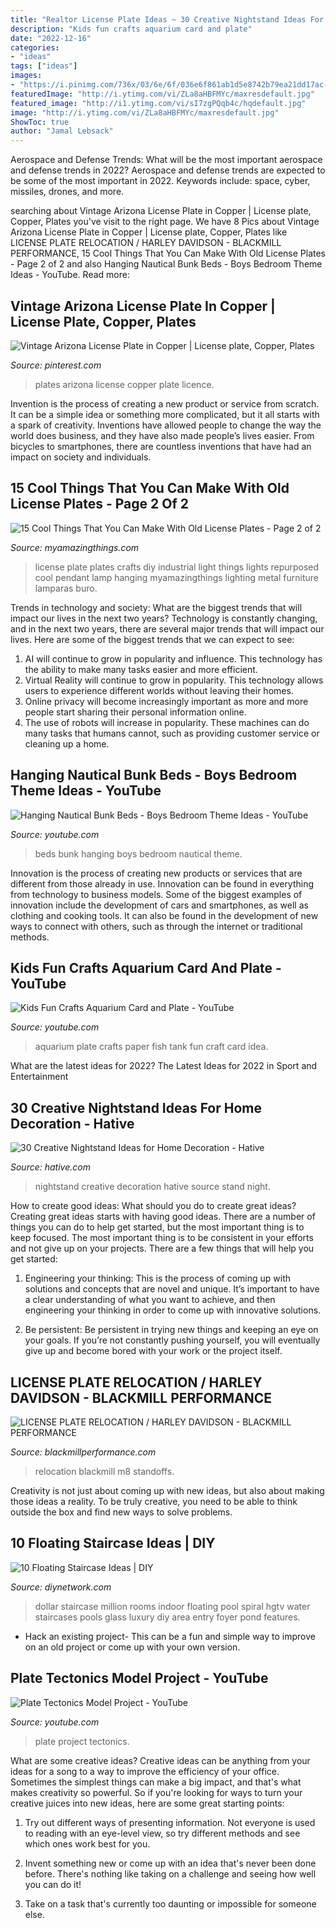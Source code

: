 ```yaml
---
title: "Realtor License Plate Ideas ~ 30 Creative Nightstand Ideas For Home Decoration"
description: "Kids fun crafts aquarium card and plate"
date: "2022-12-16"
categories:
- "ideas"
tags: ["ideas"]
images:
- "https://i.pinimg.com/736x/03/6e/6f/036e6f861ab1d5e8742b79ea21dd17ac--license-plates-arizona.jpg"
featuredImage: "http://i.ytimg.com/vi/ZLa8aHBFMYc/maxresdefault.jpg"
featured_image: "http://i1.ytimg.com/vi/sI7zgPQqb4c/hqdefault.jpg"
image: "http://i.ytimg.com/vi/ZLa8aHBFMYc/maxresdefault.jpg"
ShowToc: true
author: "Jamal Lebsack"
---
```



Aerospace and Defense Trends: What will be the most important aerospace and defense trends in 2022?
Aerospace and defense trends are expected to be some of the most important in 2022. Keywords include: space, cyber, missiles, drones, and more.

	

		
searching about Vintage Arizona License Plate in Copper | License plate, Copper, Plates you've visit to the right page. We have 8 Pics about Vintage Arizona License Plate in Copper | License plate, Copper, Plates like LICENSE PLATE RELOCATION / HARLEY DAVIDSON - BLACKMILL PERFORMANCE, 15 Cool Things That You Can Make With Old License Plates - Page 2 of 2 and also Hanging Nautical Bunk Beds - Boys Bedroom Theme Ideas - YouTube. Read more:
		
    
## Vintage Arizona License Plate In Copper | License Plate, Copper, Plates

<img loading=lazy src="https://i.pinimg.com/736x/03/6e/6f/036e6f861ab1d5e8742b79ea21dd17ac--license-plates-arizona.jpg" onerror="this.onerror=null;this.src='https://tse3.mm.bing.net/th?id=OIP.T5u_8n2R1AhTIPsvl2AykQHaE7&amp;pid=15.1';" alt="Vintage Arizona License Plate in Copper | License plate, Copper, Plates">

_Source: pinterest.com_

>plates arizona license copper plate licence. 

	

Invention is the process of creating a new product or service from scratch. It can be a simple idea or something more complicated, but it all starts with a spark of creativity. Inventions have allowed people to change the way the world does business, and they have also made people’s lives easier. From bicycles to smartphones, there are countless inventions that have had an impact on society and individuals.

    
## 15 Cool Things That You Can Make With Old License Plates - Page 2 Of 2

<img loading=lazy src="https://myamazingthings.com/wp-content/uploads/2017/05/license-plate-diy-6.jpg" onerror="this.onerror=null;this.src='https://tse3.mm.bing.net/th?id=OIP.YJX9a3rbUEJ2ciRaNUgtMAHaGq&amp;pid=15.1';" alt="15 Cool Things That You Can Make With Old License Plates - Page 2 of 2">

_Source: myamazingthings.com_

>license plate plates crafts diy industrial light things lights repurposed cool pendant lamp hanging myamazingthings lighting metal furniture lamparas buro. 

	

Trends in technology and society: What are the biggest trends that will impact our lives in the next two years?
Technology is constantly changing, and in the next two years, there are several major trends that will impact our lives. Here are some of the biggest trends that we can expect to see: 
1) AI will continue to grow in popularity and influence. This technology has the ability to make many tasks easier and more efficient. 
2) Virtual Reality will continue to grow in popularity. This technology allows users to experience different worlds without leaving their homes. 
3) Online privacy will become increasingly important as more and more people start sharing their personal information online. 
4) The use of robots will increase in popularity. These machines can do many tasks that humans cannot, such as providing customer service or cleaning up a home.

    
## Hanging Nautical Bunk Beds - Boys Bedroom Theme Ideas - YouTube

<img loading=lazy src="http://i1.ytimg.com/vi/rxTT0uNU9WE/maxresdefault.jpg" onerror="this.onerror=null;this.src='https://tse4.mm.bing.net/th?id=OIP.W18lZ9ZmlTD5sQnfDYY4lAHaEK&amp;pid=15.1';" alt="Hanging Nautical Bunk Beds - Boys Bedroom Theme Ideas - YouTube">

_Source: youtube.com_

>beds bunk hanging boys bedroom nautical theme. 

	

Innovation is the process of creating new products or services that are different from those already in use. Innovation can be found in everything from technology to business models. Some of the biggest examples of innovation include the development of cars and smartphones, as well as clothing and cooking tools. It can also be found in the development of new ways to connect with others, such as through the internet or traditional methods.

    
## Kids Fun Crafts Aquarium Card And Plate - YouTube

<img loading=lazy src="http://i.ytimg.com/vi/ZLa8aHBFMYc/maxresdefault.jpg" onerror="this.onerror=null;this.src='https://tse4.mm.bing.net/th?id=OIP.P95taq8x4Ajim6RDt-QuFwHaEK&amp;pid=15.1';" alt="Kids Fun Crafts Aquarium Card and Plate - YouTube">

_Source: youtube.com_

>aquarium plate crafts paper fish tank fun craft card idea. 

	

What are the latest ideas for 2022?
The Latest Ideas for 2022 in Sport and Entertainment

    
## 30 Creative Nightstand Ideas For Home Decoration - Hative

<img loading=lazy src="https://hative.com/wp-content/uploads/2014/06/nightstand-ideas/9-night-stand-ideas.jpg" onerror="this.onerror=null;this.src='https://tse2.mm.bing.net/th?id=OIP.X-A9YlZOrcAb8qs67NDQvgHaKb&amp;pid=15.1';" alt="30 Creative Nightstand Ideas for Home Decoration - Hative">

_Source: hative.com_

>nightstand creative decoration hative source stand night. 

	

How to create good ideas: What should you do to create great ideas?
Creating great ideas starts with having good ideas. There are a number of things you can do to help get started, but the most important thing is to keep focused. The most important thing is to be consistent in your efforts and not give up on your projects. There are a few things that will help you get started:
1. Engineering your thinking: This is the process of coming up with solutions and concepts that are novel and unique. It’s important to have a clear understanding of what you want to achieve, and then engineering your thinking in order to come up with innovative solutions.

2. Be persistent: Be persistent in trying new things and keeping an eye on your goals. If you’re not constantly pushing yourself, you will eventually give up and become bored with your work or the project itself.


    
## LICENSE PLATE RELOCATION / HARLEY DAVIDSON - BLACKMILL PERFORMANCE

<img loading=lazy src="https://www.blackmillperformance.com/wp-content/uploads/2020/10/blackmill-M8-sport-glide-relocation-kit-2.jpg" onerror="this.onerror=null;this.src='https://tse3.mm.bing.net/th?id=OIP.e2zeU6FUYfjcEEDrc0rM0wHaM4&amp;pid=15.1';" alt="LICENSE PLATE RELOCATION / HARLEY DAVIDSON - BLACKMILL PERFORMANCE">

_Source: blackmillperformance.com_

>relocation blackmill m8 standoffs. 

	

Creativity is not just about coming up with new ideas, but also about making those ideas a reality. To be truly creative, you need to be able to think outside the box and find new ways to solve problems.

    
## 10 Floating Staircase Ideas | DIY

<img loading=lazy src="https://diy.sndimg.com/content/dam/images/diy/fullset/2014/2/28/0/HMDRS-ss3_entry-staircase_s3x4.jpg.rend.hgtvcom.616.822.suffix/1420710819099.jpeg" onerror="this.onerror=null;this.src='https://tse1.mm.bing.net/th?id=OIP.kt0JqZsXsc8OUfksPSF6jQHaJ4&amp;pid=15.1';" alt="10 Floating Staircase Ideas | DIY">

_Source: diynetwork.com_

>dollar staircase million rooms indoor floating pool spiral hgtv water staircases pools glass luxury diy area entry foyer pond features. 

	

- Hack an existing project- This can be a fun and simple way to improve on an old project or come up with your own version.

    
## Plate Tectonics Model Project - YouTube

<img loading=lazy src="http://i1.ytimg.com/vi/sI7zgPQqb4c/hqdefault.jpg" onerror="this.onerror=null;this.src='https://tse4.mm.bing.net/th?id=OIP.CJqChv71_XXM2CLcvusungHaFj&amp;pid=15.1';" alt="Plate Tectonics Model Project - YouTube">

_Source: youtube.com_

>plate project tectonics. 

	

What are some creative ideas?
Creative ideas can be anything from your ideas for a song to a way to improve the efficiency of your office. Sometimes the simplest things can make a big impact, and that's what makes creativity so powerful. So if you're looking for ways to turn your creative juices into new ideas, here are some great starting points: 
1. Try out different ways of presenting information. Not everyone is used to reading with an eye-level view, so try different methods and see which ones work best for you.

2. Invent something new or come up with an idea that's never been done before. There's nothing like taking on a challenge and seeing how well you can do it!

3. Take on a task that's currently too daunting or impossible for someone else.

